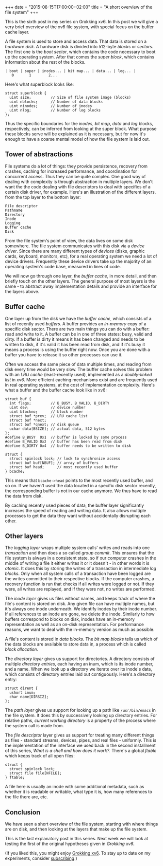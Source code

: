 +++
date = "2015-08-15T17:00:00+02:00"
title = "A short overview of the file system"
+++

This is the sixth post in my series on Grokking xv6. In this post we
will give a very brief overview of the xv6 file system, with special
focus on the buffer cache layer.

<!--more-->

A file system is used to store and access data. That data is stored on
a *hardware disk*. A hardware disk is divided into 512-byte *blocks*
or *sectors*. The first one is the *boot sector*, which contains the
code necessary to boot up the operating system. After that comes the
*super block*, which contains information about the rest of the
blocks.

```
| boot | super | inodes... | bit map... | data... | log... |
   0       1        2...
```

Here's what superblock looks like:

```
struct superblock {
  uint size;         // Size of file system image (blocks)
  uint nblocks;      // Number of data blocks
  uint ninodes;      // Number of inodes
  uint nlog;         // Number of log blocks
};
```

Thus the specific boundaries for the *inodes*, *bit map*, *data* and
*log* blocks, respectively, can be inferred from looking at the super
block. What purpose these blocks serve will be explained as it is
necessary, but for now it's enough to have a coarse mental model of
how the file system is laid out.

## Tower of abstractions

File systems do a lot of things: they provide persistence, recovery
from crashes, caching for increased performance, and coordination for
concurrent access. Thus they can be quite complex. One good way of
dealing with complexity is through abstraction in multiple layers. We
don't want the the code dealing with file descriptors to deal with
specifics of a certain disk driver, for example. Here's an
illustration of the different layers, from the top layer to the bottom
layer:

```
File descriptor
Pathname
Directory
Inode
Logging
Buffer cache
Disk
```

From the file system's point of view, the data lives on some disk
somewhere. The file system communicates with this disk via a *device
driver*. Since there are many different types of *devices* (disks,
graphic cards, keyboard, monitors, etc), for a real operating system
we need a lot of device drivers. Frequently these device drivers take
up the majority of an operating system's code base, measured in lines
of code.

We will now go through one layer, the *buffer cache*, in more detail,
and then briefly touch on the other layers. The general purpose of
most layers is the same - to abstract away implementation details and
provide an interface for the layers above.

## Buffer cache

One layer up from the disk we have the *buffer cache*, which consists
of a list of recently used *buffers*. A buffer provides an *in-memory*
copy of a specific disk sector. There are two main things you can do
with a buffer: read and write to it. A buffer can be in one of three
states: busy, valid and dirty. If a buffer is dirty it means it has
been changed and needs to be written to disk, if it's valid it has
been read from disk, and if it's busy it means a process is using the
buffer right now. Once you are done with a buffer you have to release
it so other processes can use it.

Often we access the same piece of data multiple times, and reading
from disk every time would be very slow. The buffer cache solves this
problem with an *LRU cache* (least-recently used), implemented as a
*doubly-linked list* in xv6. More efficient caching mechanisms exist
and are frequently used in real operating systems, at the cost of
implementation complexity. Here's what a buffer and the buffer cache
look like in xv6:

```
struct buf {
  int flags;         // B_BUSY, B_VALID, B_DIRTY
  uint dev;          // device number
  uint blockno;      // block number
  struct buf *prev;  // LRU cache list
  struct buf *next;
  struct buf *qnext; // disk queue
  uchar data[BSIZE]; // actual data, 512 bytes
};
#define B_BUSY  0x1  // buffer is locked by some process
#define B_VALID 0x2  // buffer has been read from disk
#define B_DIRTY 0x4  // buffer needs to be written to disk

struct {
  struct spinlock lock; // lock to synchronize access
  struct buf buf[NBUF]; // array of buffers
  struct buf head;      // most recently used buffer
} bcache;
```

This means that `bcache->head` points to the most recently used
buffer, and so on. If we haven't used the data located in a specific
disk sector recently, the corresponding buffer is not in our cache
anymore. We thus have to read the data from disk.

By caching recently used pieces of data, the buffer layer
significantly increases the speed of reading and writing data. It also
allows multiple processes to get the data they want without
accidentally disrupting each other.

## Other layers

The *logging layer* wraps multiple system calls' writes and reads into
one *transaction* and then does a so called *group commit*. This
ensures that the file system is always in a consistent state, so if
our computer crashes in the middle of writing a file it either writes
it or it doesn't - in other words it is *atomic*. It does this by
storing the writes of a transaction in intermediate *log blocks*. Only
when all system calls of a transaction have been logged are the writes
committed to their respective blocks. If the computer crashes, a
recovery function is run that checks if all writes were logged or
not. If they were, all writes are replayed, and if they were not, no
writes are performed.

The *inode layer* gives us files without names, and keeps track of
where the file's content is stored on disk. Any given file can have
multiple names, but it's always one inode underneath. We identify
inodes by their inode number. If all references to an inode are gone,
we delete the inode. Similarly to how buffers correspond to blocks on
disk, inodes have an in-memory representation as well as an on-disk
representation. For performance reasons, we want to deal with the
in-memory version as much as possible.

A file's content is stored in *data blocks*. The *bit map blocks*
tells us which of the data blocks are available to store data in, a
process which is called *block allocation*.

The *directory layer* gives us support for directories. A directory
consists of multiple *directory entries*, each having an inum, which
is its inode number, and a name. When we look up a directory we
iterate over its inode's data, which consists of directory entries
laid out contiguously. Here's a directory entry:

```
struct dirent {
  ushort inum;
  char name[DIRSIZ];
};
```

The *path layer* gives us support for looking up a path like
`/usr/bin/emacs` in the file system. It does this by successively
looking up directory entries. For relative paths, *current working
directory* is a property of the process where the system call is made
from.

The *file descriptor* layer gives us support for treating many
different things as files - standard streams, devices, pipes, and real
files - uniformly. This is the implementation of the interface we used
back in the second installment of this series, *What is a shell and
how does it work?*. There's a global *ftable* which keeps track of all
open files:

```
struct {
  struct spinlock lock;
  struct file file[NFILE];
} ftable;
```

A file here is usually an inode with some additional metadata, such as
whether it is readable or writable, what type it is, how many
references to the file there are, etc.

## Conclusion

We have seen a short overview of the file system, starting with where
things are on disk, and then looking at the layers that make up the
file system.

This is the last explanatory post in this series. Next week we will
look at testing the first of the original hypotheses given in
*Grokking xv6*.

(If you liked this, you might enjoy
[Grokking xv6](http://experiments.oskarth.com/unix00/). To stay up to
date on my experiments, consider [subscribing](http://eepurl.com/bvtdfj).)
